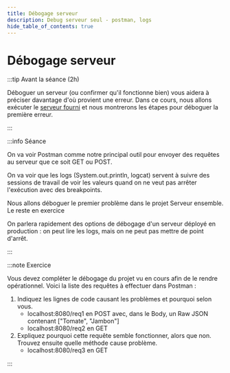 ```yaml
---
title: Débogage serveur
description: Debug serveur seul - postman, logs
hide_table_of_contents: true
---
```


# Débogage serveur

<Row>

<Column>

:::tip Avant la séance (2h)

Déboguer un serveur (ou confirmer qu'il fonctionne bien) vous aidera à préciser davantage d'où provient une erreur. Dans ce cours, nous allons exécuter le [serveur fourni](https://github.com/departement-info-cem/4N6-Mobile/tree/master/Demonstrations/DebugServer) et nous montrerons les étapes pour déboguer la première erreur.

:::

</Column>

<Column>

:::info Séance

On va voir Postman comme notre principal outil pour envoyer des requêtes au serveur que ce soit GET ou POST.

On va voir que les logs (System.out.println, logcat) servent à suivre des sessions de travail de voir les valeurs quand on ne veut pas arrêter l'exécution avec des breakpoints.

Nous allons déboguer le premier problème dans le projet Serveur ensemble. Le reste en exercice

On parlera rapidement des options de débogage d'un serveur déployé en production : on peut lire les logs, mais on ne peut pas mettre de point d'arrêt.

:::

</Column>

</Row>

:::note Exercice

Vous devez compléter le débogage du projet vu en cours afin de le rendre opérationnel. Voici la liste des requêtes à effectuer dans Postman :

1. Indiquez les lignes de code causant les problèmes et pourquoi selon vous.
   - localhost:8080/req1 en POST avec, dans le Body, un Raw JSON contenant ["Tomate", "Jambon"]
   - localhost:8080/req2 en GET
2. Expliquez pourquoi cette requête semble fonctionner, alors que non. Trouvez ensuite quelle méthode cause problème.
   - localhost:8080/req3 en GET

:::

